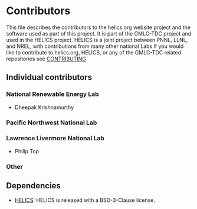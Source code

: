 # Contributors

This file describes the contributors to the helics.org website project and the software used as part of this project.
It is part of the GMLC-TDC project and used in the HELICS project.
HELICS is a joint project between PNNL, LLNL, and NREL, with contributions from many other national Labs
If you would like to contribute to helics.org, HELICS, or any of the GMLC-TDC related repositories see [CONTRIBUTING](CONTRIBUTING.md)

## Individual contributors

### National Renewable Energy Lab

-   Dheepak Krishnamurthy

### Pacific Northwest National Lab

### Lawrence Livermore National Lab

-   Philip Top

### Other

## Dependencies

-   [HELICS](https://github.com/GMLC-TDC/HELICS): HELICS is released with a BSD-3-Clause license.
